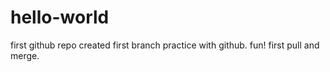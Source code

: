 # hello-world
first github repo
created first branch
practice with github. fun!
first pull and merge.
